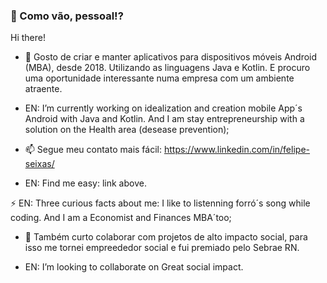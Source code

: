 ###  👋 Como vão, pessoal!?
Hi there!

- 🔭 Gosto de criar e manter aplicativos para dispositivos móveis Android (MBA), desde 2018. Utilizando as linguagens Java e Kotlin.
E procuro uma oportunidade interessante numa empresa com um ambiente atraente.

* EN: I’m currently working on idealization and creation mobile App´s Android with Java and Kotlin. And I am stay entrepreneurship with a solution on the Health area (desease prevention);

- 📫 Segue meu contato mais fácil: https://www.linkedin.com/in/felipe-seixas/ 
* EN: Find me easy: link above.

⚡ EN: Three curious facts about me: I like to listenning forró´s song while coding. And I am a Economist and Finances MBA´too;

- 👯 Também curto colaborar com projetos de alto impacto social, para isso me tornei empreededor social e fui premiado pelo Sebrae RN.
* EN: I’m looking to collaborate on Great social impact.
